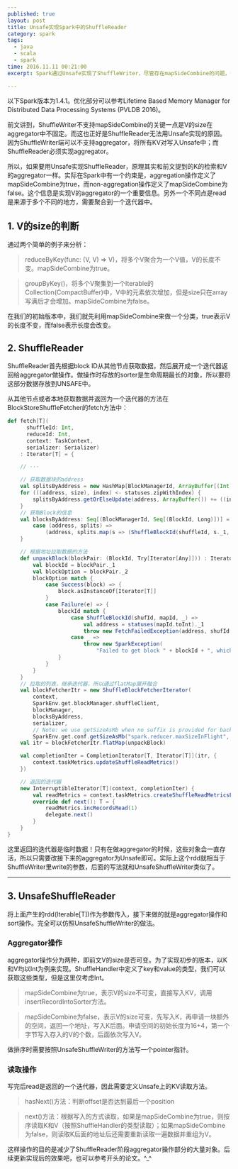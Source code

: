 ```yaml
---
published: true
layout: post
title: Unsafe实现Spark中的ShuffleReader
category: spark
tags: 
  - java
  - scala
  - spark
time: 2016.11.11 00:21:00
excerpt: Spark通过Unsafe实现了ShuffleWriter，尽管存在mapSideCombine的问题，但是已经极大的减少了堆内对象。而Spark没有实现UnsafeShuffleReader，原因是什么？具体能不能用Unsafe实现ShuffleReader呢？

---
```


以下Spark版本为1.4.1。优化部分可以参考Lifetime Based Memory Manager for Distributed Data Processing Systems (PVLDB 2016)。

前文讲到，ShuffleWriter不支持mapSideCombine的关键一点是V的size在aggregator中不固定。而这也正好是ShuffleReader无法用Unsafe实现的原因。因为ShuffleWriter端可以不支持aggregator，将所有KV对写入Unsafe中；而ShuffleReader必须实现aggregator。

所以，如果要用Unsafe实现ShuffleReader，原理其实和前文提到的K的检索和V的aggregator一样。实际在Spark中有一个约束是，aggregation操作定义了mapSideCombine为true，而non-aggregation操作定义了mapSideCombine为false。这个信息是实现V的aggregator的一个重要信息。另外一个不同点是read是来源于多个不同的地方，需要聚合到一个迭代器中。

## 1. V的size的判断

通过两个简单的例子来分析：

 > reduceByKey(func: (V, V) => V)，将多个V聚合为一个V值，V的长度不变。mapSideCombine为true。

 > groupByKey()，将多个V聚集到一个Iterable的Collection(CompactBuffer)中，V中的元素依次增加，但是size只在array写满后才会增加。mapSideCombine为false。

在我们的初始版本中，我们就先利用mapSideCombine来做一个分类，true表示V的长度不变，而false表示长度会改变。

## 2. ShuffleReader

ShuffleReader首先根据block ID从其他节点获取数据，然后展开成一个迭代器返回给aggregator做操作。做操作时存放的sorter是生命周期最长的对象，所以要将这部分数据存放到UNSAFE中。

从其他节点或者本地获取数据并返回为一个迭代器的方法在BlockStoreShuffleFetcher的fetch方法中：

```scala
def fetch[T](
      shuffleId: Int,
      reduceId: Int,
      context: TaskContext,
      serializer: Serializer)
    : Iterator[T] = {

    // ···

    // 获取数据块的address
    val splitsByAddress = new HashMap[BlockManagerId, ArrayBuffer[(Int, Long)]]
    for (((address, size), index) <- statuses.zipWithIndex) {
        splitsByAddress.getOrElseUpdate(address, ArrayBuffer()) += ((index, size))
    }
    // 获取Block的信息
    val blocksByAddress: Seq[(BlockManagerId, Seq[(BlockId, Long)])] = splitsByAddress.toSeq.map {
        case (address, splits) =>
            (address, splits.map(s => (ShuffleBlockId(shuffleId, s._1, reduceId), s._2)))
    }

    // 根据地址拉取数据的方法
    def unpackBlock(blockPair: (BlockId, Try[Iterator[Any]])) : Iterator[T] = {
        val blockId = blockPair._1
        val blockOption = blockPair._2
        blockOption match {
            case Success(block) => {
                block.asInstanceOf[Iterator[T]]
            }
            case Failure(e) => {
                blockId match {
                    case ShuffleBlockId(shufId, mapId, _) =>
                        val address = statuses(mapId.toInt)._1
                        throw new FetchFailedException(address, shufId.toInt, mapId.toInt, reduceId, e)
                    case _ =>
                        throw new SparkException(
                            "Failed to get block " + blockId + ", which is not a shuffle block", e)
                }
            }
        }
    }
    // 拉取的列表，继承迭代器，所以通过flatMap展开融合
    val blockFetcherItr = new ShuffleBlockFetcherIterator(
        context,
        SparkEnv.get.blockManager.shuffleClient,
        blockManager,
        blocksByAddress,
        serializer,
        // Note: we use getSizeAsMb when no suffix is provided for backwards compatibility
        SparkEnv.get.conf.getSizeAsMb("spark.reducer.maxSizeInFlight", "48m") * 1024 * 1024)
    val itr = blockFetcherItr.flatMap(unpackBlock)

    val completionIter = CompletionIterator[T, Iterator[T]](itr, {
        context.taskMetrics.updateShuffleReadMetrics()
    })

    // 返回的迭代器
    new InterruptibleIterator[T](context, completionIter) {
        val readMetrics = context.taskMetrics.createShuffleReadMetricsForDependency()
        override def next(): T = {
            readMetrics.incRecordsRead(1)
            delegate.next()
        }
    }
}
```

这里返回的迭代器是临时数据！只有在做aggregator的时候，这些对象会一直存活，所以只需要改接下来的aggregator为Unsafe即可。实际上这个rdd就相当于ShuffleWriter里write的参数，后面的写法就和UnsafeShuffleWriter类似了。

---

## 3. UnsafeShuffleReader

将上面产生的rdd(Iterable\[T\])作为参数传入，接下来做的就是aggregator操作和sort操作。完全可以仿照UnsafeShuffleWriter的做法。

### Aggregator操作

aggregator操作分为两种，即前文V的size是否可变。为了实现初步的版本，以K和V均以Int为例来实现。ShuffleHandler中定义了key和value的类型，我们可以获取这些类型，但是这里仅考虑Int。

 > mapSideCombine为true，表示V的size不可变，直接写入KV，调用insertRecordIntoSorter方法。

 > mapSideCombine为false，表示V的size可变，先写入K，再申请一块额外的空间，返回一个地址，写入K后面。申请空间的初始长度为16+4，第一个字节写入存入的V的个数，后面依次写入V。

 做排序时需要按照UnsafeShuffleWriter的方法写一个pointer指针。

### 读取操作

 写完后read是返回的一个迭代器，因此需要定义Unsafe上的KV读取方法。

  > hasNext()方法：判断offset是否达到最后一个position

  > next()方法：根据写入的方式读取，如果是mapSideCombine为true，则按序读取K和V（按照ShuffleHandler的类型读取）；如果mapSideCombine为false，则读取K后面的地址后还需要重新读取一遍数据并重组为V。

  这样操作的目的是减少了ShuffleReader阶段aggregator操作部分的大量对象。后续更新实现后的效果吧，也可以参考开头的论文。^_^